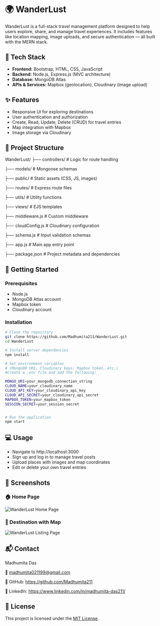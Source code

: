 # 🌍 WanderLust

WanderLust is a full-stack travel management platform designed to help users explore, share, and manage travel experiences. It includes features like location mapping, image uploads, and secure authentication — all built with the MERN stack.

## 🔧 Tech Stack

- **Frontend:** Bootstrap, HTML, CSS, JavaScript
- **Backend:** Node.js, Express.js (MVC architecture)
- **Database:** MongoDB Atlas
- **APIs & Services:** Mapbox (geolocation), Cloudinary (image upload)

## ✨ Features

- Responsive UI for exploring destinations
- User authentication and authorization
- Create, Read, Update, Delete (CRUD) for travel entries
- Map integration with Mapbox
- Image storage via Cloudinary

## 📁 Project Structure

WanderLust/
├── controllers/ # Logic for route handling

├── models/ # Mongoose schemas

├── public/ # Static assets (CSS, JS, images)

├── routes/ # Express route files

├── utils/ # Utility functions

├── views/ # EJS templates

├── middleware.js # Custom middleware

├── cloudConfig.js # Cloudinary configuration

├── schema.js # Input validation schemas

├── app.js # Main app entry point

├── package.json # Project metadata and dependencies

## 🚀 Getting Started

### Prerequisites

- Node.js
- MongoDB Atlas account
- Mapbox token
- Cloudinary account

### Installation

```bash
# Clone the repository
git clone https://github.com/Madhumita211/WanderLust.git
cd WanderLust

# Install server dependencies
npm install

# Set environment variables
# (MongoDB URI, Cloudinary keys, Mapbox token, etc.)
#Create a .env file and add the following:

MONGO_URI=your_mongodb_connection_string
CLOUD_NAME=your_cloudinary_name
CLOUD_API_KEY=your_cloudinary_api_key
CLOUD_API_SECRET=your_cloudinary_api_secret
MAPBOX_TOKEN=your_mapbox_token
SESSION_SECRET=your_session_secret


# Run the application
npm start
```

## 💻 Usage

- Navigate to http://localhost:3000
- Sign up and log in to manage travel posts
- Upload places with images and map coordinates
- Edit or delete your own travel entries

## 📸 Screenshots

### 🏠 Home Page

![WanderLust Home Page](https://github.com/user-attachments/assets/cb88fdb4-8604-4f01-97d6-8029979efbdf)

### 📍 Destination with Map

![WanderLust Listing Page](https://github.com/user-attachments/assets/b78fea30-9a3d-4a4c-80aa-017f0a81516c)

## 📬 Contact

Madhumita Das

📧 madhumita021199@gmail.com

🔗 GitHub: https://github.com/Madhumita211

🔗 LinkedIn: https://www.linkedin.com/in/madhumita-das211/

## 📄 License

This project is licensed under the [MIT License](LICENSE).
